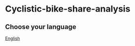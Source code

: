 # Cyclistic-bike-share-analysis

## Choose your language

[English](https://github.com/Germain24/Cyclistic-bike-share-analysis/tree/main/English)